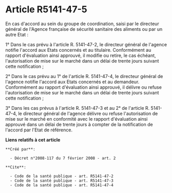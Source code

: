 # Article R5141-47-5

En cas d'accord au sein du groupe de coordination, saisi par le directeur général de l'Agence française de sécurité sanitaire
des aliments ou par un autre Etat : 

1° Dans le cas prévu à l'article R. 5141-47-2, le directeur général de l'agence notifie l'accord aux Etats concernés et au
titulaire. Conformément au rapport d'évaluation ainsi approuvé, il modifie ou retire, le cas échéant, l'autorisation de mise
sur le marché dans un délai de trente jours suivant cette notification ; 

2° Dans le cas prévu au 1° de l'article R. 5141-47-4, le directeur général de l'agence notifie l'accord aux Etats concernés
et au demandeur. Conformément au rapport d'évaluation ainsi approuvé, il délivre ou refuse l'autorisation de mise sur le
marché dans un délai de trente jours suivant cette notification ; 

3° Dans les cas prévus à l'article R. 5141-47-3 et au 2° de l'article R. 5141-47-4, le directeur général de l'agence délivre
ou refuse l'autorisation de mise sur le marché en conformité avec le rapport d'évaluation ainsi approuvé dans un délai de
trente jours à compter de la notification de l'accord par l'Etat de référence.

**Liens relatifs à cet article**

	**Créé par**:

	  - Décret n°2008-117 du 7 février 2008 - art. 2

	**Cite**:

	  - Code de la santé publique - art. R5141-47-2
	  - Code de la santé publique - art. R5141-47-3
	  - Code de la santé publique - art. R5141-47-4
